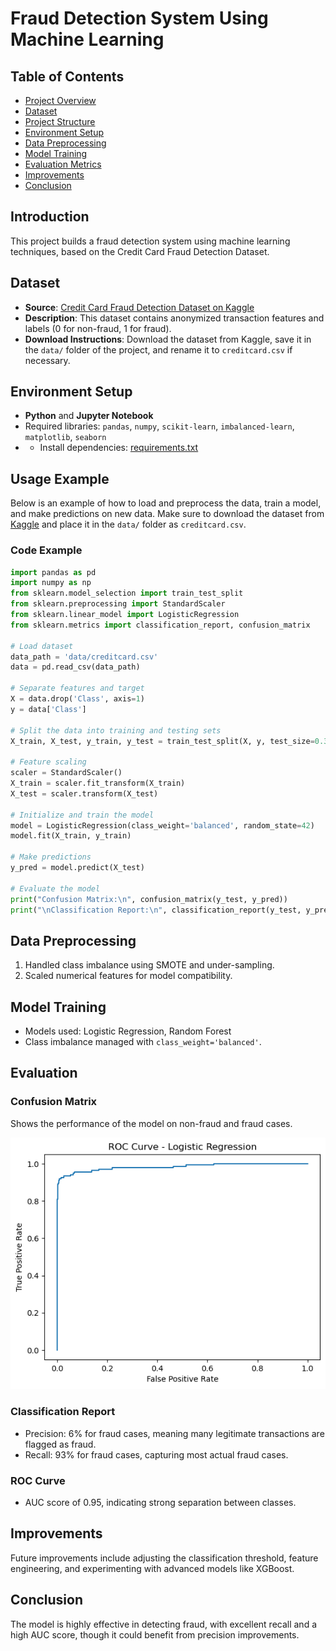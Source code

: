 # Fraud Detection System Using Machine Learning

## Table of Contents
- [Project Overview](#project-overview)
- [Dataset](#dataset)
- [Project Structure](#project-structure)
- [Environment Setup](#environment-setup)
- [Data Preprocessing](#data-preprocessing)
- [Model Training](#model-training)
- [Evaluation Metrics](#evaluation-metrics)
- [Improvements](#improvements)
- [Conclusion](#conclusion)

## Introduction
This project builds a fraud detection system using machine learning techniques, based on the Credit Card Fraud Detection Dataset.

## Dataset
- **Source**: [Credit Card Fraud Detection Dataset on Kaggle](https://www.kaggle.com/datasets/mlg-ulb/creditcardfraud/data)
- **Description**: This dataset contains anonymized transaction features and labels (0 for non-fraud, 1 for fraud).
- **Download Instructions**: Download the dataset from Kaggle, save it in the `data/` folder of the project, and rename it to `creditcard.csv` if necessary.

## Environment Setup
- **Python** and **Jupyter Notebook**
- Required libraries: `pandas`, `numpy`, `scikit-learn`, `imbalanced-learn`, `matplotlib`, `seaborn`
- - Install dependencies: [requirements.txt](requirements.txt)

## Usage Example

Below is an example of how to load and preprocess the data, train a model, and make predictions on new data. Make sure to download the dataset from [Kaggle](https://www.kaggle.com/datasets/mlg-ulb/creditcardfraud/data) and place it in the `data/` folder as `creditcard.csv`.

### Code Example

```python
import pandas as pd
import numpy as np
from sklearn.model_selection import train_test_split
from sklearn.preprocessing import StandardScaler
from sklearn.linear_model import LogisticRegression
from sklearn.metrics import classification_report, confusion_matrix

# Load dataset
data_path = 'data/creditcard.csv'
data = pd.read_csv(data_path)

# Separate features and target
X = data.drop('Class', axis=1)
y = data['Class']

# Split the data into training and testing sets
X_train, X_test, y_train, y_test = train_test_split(X, y, test_size=0.3, random_state=42)

# Feature scaling
scaler = StandardScaler()
X_train = scaler.fit_transform(X_train)
X_test = scaler.transform(X_test)

# Initialize and train the model
model = LogisticRegression(class_weight='balanced', random_state=42)
model.fit(X_train, y_train)

# Make predictions
y_pred = model.predict(X_test)

# Evaluate the model
print("Confusion Matrix:\n", confusion_matrix(y_test, y_pred))
print("\nClassification Report:\n", classification_report(y_test, y_pred))
```

## Data Preprocessing
1. Handled class imbalance using SMOTE and under-sampling.
2. Scaled numerical features for model compatibility.

## Model Training
- Models used: Logistic Regression, Random Forest
- Class imbalance managed with `class_weight='balanced'`.

## Evaluation
### Confusion Matrix
Shows the performance of the model on non-fraud and fraud cases.

![Confusion Matrix](output.png)

### Classification Report
- Precision: 6% for fraud cases, meaning many legitimate transactions are flagged as fraud.
- Recall: 93% for fraud cases, capturing most actual fraud cases.

### ROC Curve
- AUC score of 0.95, indicating strong separation between classes.

## Improvements
Future improvements include adjusting the classification threshold, feature engineering, and experimenting with advanced models like XGBoost.

## Conclusion
The model is highly effective in detecting fraud, with excellent recall and a high AUC score, though it could benefit from precision improvements.
